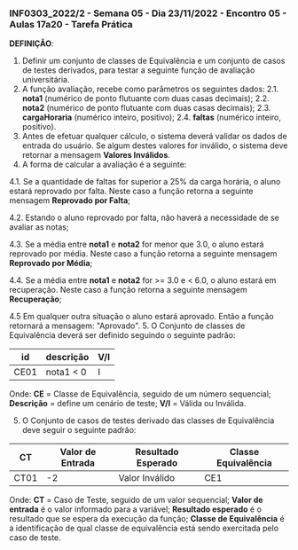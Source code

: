 ### INF0303_2022/2 - Semana 05 - Dia 23/11/2022 - Encontro 05 - Aulas 17a20 - Tarefa Prática

**DEFINIÇÃO**:
1. Definir um conjunto de classes de Equivalência e um conjunto de casos de testes derivados, para testar a seguinte função de avaliação universitária.
2. A função avaliação, recebe como parâmetros os seguintes dados:
   2.1. **nota1** (numérico de ponto flutuante com duas casas decimais);
   2.2. **nota2**  (numérico de ponto flutuante com duas casas decimais);
   2.3. **cargaHoraria** (numérico inteiro, positivo);
   2.4. **faltas** (numérico inteiro, positivo).
3. Antes de efetuar qualquer cálculo, o sistema deverá validar os dados de entrada do usuário. Se algum destes valores for inválido, o sistema deve retornar a mensagem **Valores Inválidos**.
4. A forma de calcular a avaliação é a seguinte:

  4.1. Se a quantidade de faltas for superior a 25% da carga horária, o aluno estará reprovado por falta. Neste caso a função retorna a seguinte mensagem **Reprovado por Falta**;

  4.2. Estando o aluno reprovado por falta, não haverá a necessidade de se avaliar as notas;

  4.3. Se a média entre **nota1** e **nota2** for menor que 3.0, o aluno estará reprovado por média.  Neste caso a função retorna a seguinte mensagem **Reprovado por Média**;

  4.4. Se a média entre **nota1** e **nota2** for >= 3.0 e < 6.0, o aluno estará em recuperação.  Neste caso a função retorna a seguinte mensagem **Recuperação**;

  4.5 Em qualquer outra situação o aluno estará  aprovado. Então a função retornará a mensagem: "Aprovado".
5. O Conjunto de classes de Equivalência deverá ser definido seguindo o seguinte padrão:

|id|descrição|V/I|
|--|--|--|
|CE01|nota1 < 0|I|

Onde:
**CE** = Classe de Equivalência, seguido de um número sequencial;
**Descrição** = define um cenário de teste;
**V/I** = Válida ou Inválida.

5. O Conjunto de casos de testes derivado das classes de Equivalência deve seguir o seguinte padrão:

|CT|Valor de Entrada|Resultado Esperado|Classe Equivalência|
|--|--|--|--|
|CT01|-2|Valor Inválido|CE1|

Onde:
**CT** = Caso de Teste, seguido de um valor sequencial;
**Valor de entrada** é o valor informado para a variável;
**Resultado esperado** é o resultado que se espera da execução da função;
**Classe de Equivalência** é a identificação de qual classe de equivalência está sendo exercitada pelo caso de teste.
